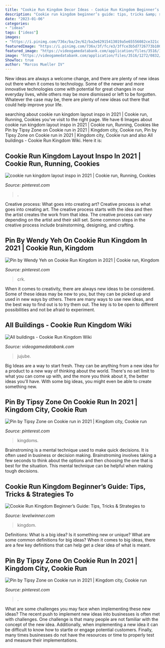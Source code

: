 ```yaml
---
title: "Cookie Run Kingdom Decor Ideas - Cookie Run Kingdom Beginner’s Guide: Tips, Tricks &amp; Strategies To"
description: "Cookie run kingdom beginner’s guide: tips, tricks &amp; strategies to"
date: "2023-01-06"
categories:
- "ideas"
tags: ["ideas"]
images:
- "https://i.pinimg.com/736x/ba/2e/62/ba2e62915413019a5e65556082ce321c.jpg"
featuredImage: "https://i.pinimg.com/736x/3f/fc/e3/3ffce3b5d7726773b1009399a402acac.jpg"
featured_image: "https://videogamedatabank.com/application/files/3516/1272/0832/Jube_Jube_Rice_Wall_Cookie_Run_Kingdom_Wiki.jpg"
image: "https://videogamedatabank.com/application/files/3516/1272/0832/Jube_Jube_Rice_Wall_Cookie_Run_Kingdom_Wiki.jpg"
ShowToc: true
author: "Marcos Mueller IV"
---
```



New ideas are always a welcome change, and there are plenty of new ideas out there when it comes to technology. Some of the newer and more innovative technologies come with potential for great changes in our everyday lives, while others may be more dismissed or left to be forgotten. Whatever the case may be, there are plenty of new ideas out there that could help improve your life.

	

		
searching about cookie run kingdom layout inspo in 2021 | Cookie run, Running, Cookies you've visit to the right page. We have 6 Images about cookie run kingdom layout inspo in 2021 | Cookie run, Running, Cookies like Pin by Tipsy Zone on Cookie run in 2021 | Kingdom city, Cookie run, Pin by Tipsy Zone on Cookie run in 2021 | Kingdom city, Cookie run and also All buildings - Cookie Run Kingdom Wiki. Here it is:
		
    
## Cookie Run Kingdom Layout Inspo In 2021 | Cookie Run, Running, Cookies

<img loading=lazy src="https://i.pinimg.com/736x/ba/2e/62/ba2e62915413019a5e65556082ce321c.jpg" onerror="this.onerror=null;this.src='https://tse2.mm.bing.net/th?id=OIP.26THkz2pYsQ1ikmFFLFeAQHaDb&amp;pid=15.1';" alt="cookie run kingdom layout inspo in 2021 | Cookie run, Running, Cookies">

_Source: pinterest.com_

>. 

	

Creative process: What goes into creating art?
Creative process is what goes into creating art. The creative process starts with the idea and then the artist creates the work from that idea. The creative process can vary depending on the artist and their skill set. Some common steps in the creative process include brainstorming, designing, and crafting.

    
## Pin By Wendy Yeh On Cookie Run Kingdom In 2021 | Cookie Run, Kingdom

<img loading=lazy src="https://i.pinimg.com/736x/9c/b6/36/9cb636e698ad7cafbfb79bacad1861ea.jpg" onerror="this.onerror=null;this.src='https://tse2.mm.bing.net/th?id=OIP.dYCs6W59-b_xT1sqXghDpgHaFi&amp;pid=15.1';" alt="Pin by Wendy Yeh on Cookie Run Kingdom in 2021 | Cookie run, Kingdom">

_Source: pinterest.com_

>crk. 

	

When it comes to creativity, there are always new ideas to be considered. Some of these ideas may be new to you, but they can be picked up and used in new ways by others. There are many ways to use new ideas, and the best way to find out is to try them out. The key is to be open to different possibilities and not be afraid to experiment.

    
## All Buildings - Cookie Run Kingdom Wiki

<img loading=lazy src="https://videogamedatabank.com/application/files/3516/1272/0832/Jube_Jube_Rice_Wall_Cookie_Run_Kingdom_Wiki.jpg" onerror="this.onerror=null;this.src='https://tse4.mm.bing.net/th?id=OIP.NlaJzF48PD5Co3XJL3Rm-wAAAA&amp;pid=15.1';" alt="All buildings - Cookie Run Kingdom Wiki">

_Source: videogamedatabank.com_

>jujube. 

	

Big Ideas are a way to start fresh. They can be anything from a new idea for a product to a new way of thinking about the world. There's no set limit to what you can come up with, and the more you think about it, the better ideas you'll have. With some big ideas, you might even be able to create something new.

    
## Pin By Tipsy Zone On Cookie Run In 2021 | Kingdom City, Cookie Run

<img loading=lazy src="https://i.pinimg.com/736x/3f/fc/e3/3ffce3b5d7726773b1009399a402acac.jpg" onerror="this.onerror=null;this.src='https://tse1.mm.bing.net/th?id=OIP.LJLZb4rwcOewr4DuvlnvywHaD5&amp;pid=15.1';" alt="Pin by Tipsy Zone on Cookie run in 2021 | Kingdom city, Cookie run">

_Source: pinterest.com_

>kingdoms. 

	

Brainstroming is a mental technique used to make quick decisions. It is often used in business or decision making. Brainstroming involves taking a few seconds to think about the options and then choosing the one that is best for the situation. This mental technique can be helpful when making tough decisions.

    
## Cookie Run Kingdom Beginner’s Guide: Tips, Tricks &amp; Strategies To

<img loading=lazy src="https://www.levelwinner.com/wp-content/uploads/2021/01/cookie-run-kingdom-industrial-zone-800x450-1-768x432.jpg" onerror="this.onerror=null;this.src='https://tse2.mm.bing.net/th?id=OIP.5W61DjWlOxWjuf4hMNqBewHaEK&amp;pid=15.1';" alt="Cookie Run Kingdom Beginner’s Guide: Tips, Tricks &amp; Strategies to">

_Source: levelwinner.com_

>kingdom. 

	

Definitions: What is a big idea? Is it something new or unique? What are some common definitions for big ideas?
When it comes to big ideas, there are a few key definitions that can help get a clear idea of what is meant.

    
## Pin By Tipsy Zone On Cookie Run In 2021 | Kingdom City, Cookie Run

<img loading=lazy src="https://i.pinimg.com/originals/3f/fc/e3/3ffce3b5d7726773b1009399a402acac.jpg" onerror="this.onerror=null;this.src='https://tse3.mm.bing.net/th?id=OIP.GjdoHn8q8R_zlPBaO7DWsgHaD6&amp;pid=15.1';" alt="Pin by Tipsy Zone on Cookie run in 2021 | Kingdom city, Cookie run">

_Source: pinterest.com_

>. 

	

What are some challenges you may face when implementing these new ideas?
The recent push to implement new ideas into businesses is often met with challenges. One challenge is that many people are not familiar with the concept of the new idea. Additionally, when implementing a new idea it can be difficult to know how to startle or engage potential customers. Finally, many times businesses do not have the resources or time to properly test and measure their implementations.

